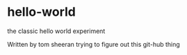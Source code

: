 # hello-world
the classic hello world experiment

Written by tom sheeran
trying to figure out this git-hub thing
